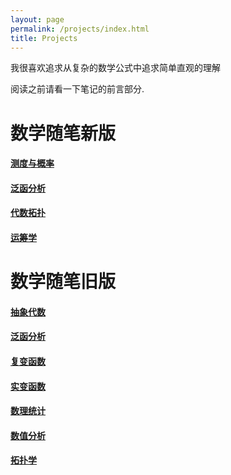 ```yaml
---
layout: page
permalink: /projects/index.html
title: Projects
---
```


我很喜欢追求从复杂的数学公式中追求简单直观的理解

阅读之前请看一下笔记的前言部分.

# 数学随笔新版

#### [测度与概率](https://jinchenggao-infty.github.io/file/测度与概率.pdf)

#### [泛函分析](https://jinchenggao-infty.github.io/file/分析学I.pdf)

#### [代数拓扑](https://jinchenggao-infty.github.io/file/几何与拓扑I.pdf)

#### [运筹学](https://JinchengGao-Infty.github.io/file/运筹学.pdf)

# 数学随笔旧版

#### [抽象代数](https://jinchenggao-infty.github.io/file/抽象代数.pdf)

#### [泛函分析](https://jinchenggao-infty.github.io/file/泛函分析.pdf)

#### [复变函数](https://jinchenggao-infty.github.io/file/复变函数随笔.pdf)

#### [实变函数](https://jinchenggao-infty.github.io/file/实变函数.pdf)

#### [数理统计](https://jinchenggao-infty.github.io/file/数理统计随笔.pdf)

#### [数值分析](https://jinchenggao-infty.github.io/file/数值分析.pdf)

#### [拓扑学](https://jinchenggao-infty.github.io/file/拓扑学.pdf)
